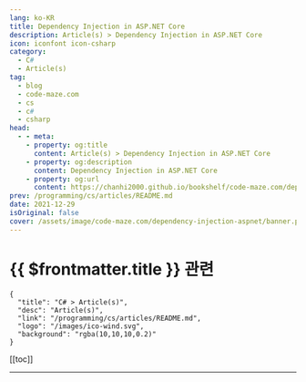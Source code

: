 ```yaml
---
lang: ko-KR
title: Dependency Injection in ASP.NET Core
description: Article(s) > Dependency Injection in ASP.NET Core
icon: iconfont icon-csharp
category: 
  - C#
  - Article(s)
tag: 
  - blog
  - code-maze.com
  - cs
  - c#
  - csharp
head:  
  - - meta:
    - property: og:title
      content: Article(s) > Dependency Injection in ASP.NET Core
    - property: og:description
      content: Dependency Injection in ASP.NET Core
    - property: og:url
      content: https://chanhi2000.github.io/bookshelf/code-maze.com/dependency-injection-aspnet.html
prev: /programming/cs/articles/README.md
date: 2021-12-29
isOriginal: false
cover: /assets/image/code-maze.com/dependency-injection-aspnet/banner.png
---
```


# {{ $frontmatter.title }} 관련

```component VPCard
{
  "title": "C# > Article(s)",
  "desc": "Article(s)",
  "link": "/programming/cs/articles/README.md",
  "logo": "/images/ico-wind.svg",
  "background": "rgba(10,10,10,0.2)"
}
```

[[toc]]

---

<SiteInfo
  name="Dependency Injection in ASP.NET Core"
  desc="In this article, we're going to talk about dependency injection, one of the most frequently used design patterns out there."
  url="https://code-maze.com/dependency-injection-aspnet/"
  logo="/assets/image/code-maze.com/favicon.png"
  preview="/assets/image/code-maze.com/dependency-injection-aspnet/banner.png"/>

<!-- TODO: 작성 -->
